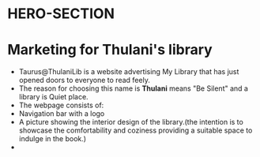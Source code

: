 # HERO-SECTION
# Marketing for Thulani's library

* Taurus@ThulaniLib is a website advertising My Library that has just opened doors to everyone to read feely.
* The reason for choosing this name is **Thulani** means "Be Silent" and a library is Quiet place.
* The webpage consists of:
* Navigation bar with a logo
* A picture showing the interior design of the library.(the intention is to showcase the comfortability and coziness providing a suitable space to indulge in the book.)
* 

